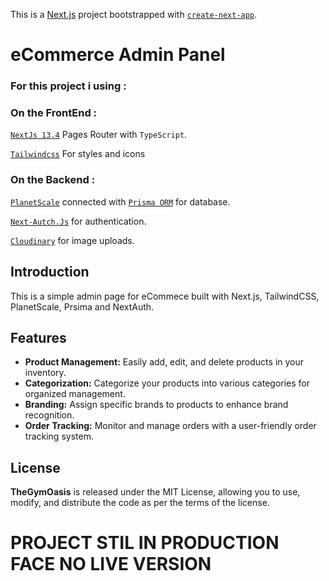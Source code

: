 This is a [Next.js](https://nextjs.org/) project bootstrapped with [`create-next-app`](https://github.com/vercel/next.js/tree/canary/packages/create-next-app).

# **eCommerce Admin Panel**
 ### **For this project i using :**
 ### On the **FrontEnd** :
  [`NextJs 13.4`](https://nextjs.org) Pages Router with `TypeScript`.

  [`Tailwindcss`](https://tailwindcss.com) For styles and icons

 ### On the **Backend** :
 [`PlanetScale`](https://planetscale.com) connected with [`Prisma ORM`](https://www.prisma.io) for database.

[`Next-Autch.Js`](https://next-auth.js.org/) for authentication.

[`Cloudinary`](https://cloudinary.com) for image uploads.

## **Introduction**

This is a simple admin page for eCommece built with Next.js, TailwindCSS, PlanetScale, Prsima and NextAuth.

## **Features**
- **Product Management:** Easily add, edit, and delete products in your inventory.
- **Categorization:** Categorize your products into various categories for organized management.
- **Branding:** Assign specific brands to products to enhance brand recognition.
- **Order Tracking:** Monitor and manage orders with a user-friendly order tracking system.

## **License**
**TheGymOasis** is released under the MIT License, allowing you to use, modify, and distribute the code as per the terms of the license.

#  PROJECT STIL IN PRODUCTION FACE NO LIVE VERSION